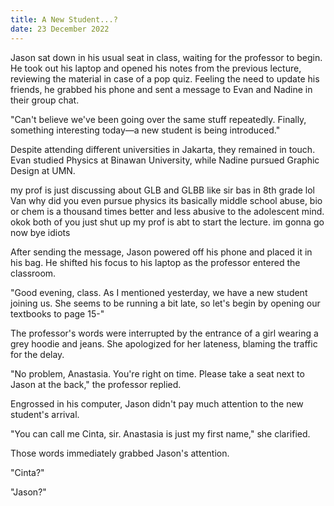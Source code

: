 ```yaml
---
title: A New Student...?
date: 23 December 2022
---
```


Jason sat down in his usual seat in class, waiting for the professor to begin. He took out his laptop and opened his notes from the previous lecture, reviewing the material in case of a pop quiz. Feeling the need to update his friends, he grabbed his phone and sent a message to Evan and Nadine in their group chat.

"Can't believe we've been going over the same stuff repeatedly. Finally, something interesting today—a new student is being introduced."

Despite attending different universities in Jakarta, they remained in touch. Evan studied Physics at Binawan University, while Nadine pursued Graphic Design at UMN.

<message-container platform="Signal" time="08:57 am">
<message contact="Evan" alignment="left" img="/content/promised/evan.png">my prof is just discussing about GLB and GLBB like sir bas in 8th grade lol</message>
<message contact="Nadine" alignment="left" img="/content/promised/nadine.png">
Van why did you even pursue physics its basically middle school abuse, bio or chem is a thousand times better and less abusive to the adolescent mind.
</message>
<message contact="Jason" alignment="right" img="/content/promised/jason.png">
okok both of you just shut up my prof is abt to start the lecture.
</message>
<message alignment="right">
im gonna go now bye idiots
</message>
</message-container>

After sending the message, Jason powered off his phone and placed it in his bag. He shifted his focus to his laptop as the professor entered the classroom.

"Good evening, class. As I mentioned yesterday, we have a new student joining us. She seems to be running a bit late, so let's begin by opening our textbooks to page 15-"

The professor's words were interrupted by the entrance of a girl wearing a grey hoodie and jeans. She apologized for her lateness, blaming the traffic for the delay.

"No problem, Anastasia. You're right on time. Please take a seat next to Jason at the back," the professor replied.

Engrossed in his computer, Jason didn't pay much attention to the new student's arrival.

"You can call me Cinta, sir. Anastasia is just my first name," she clarified.

Those words immediately grabbed Jason's attention.

"Cinta?"

"Jason?"
